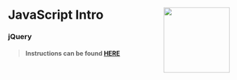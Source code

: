 # JavaScript Intro <img align="right" src="https://github.com/Learning-Fuze/prototypes_C12.17/blob/assets/assets/images/logos/LF_LOGO.png?raw=true" width="150">
### jQuery

>#### Instructions can be found <a href="http://learning-fuze.github.io/prototypes_C12.17/#/JS-jQuery" target="_blank">HERE</a>